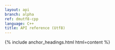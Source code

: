 ```yaml
---
layout: api
branch: alpha
ref: dmutf8-cpp
language: C++
title: API reference (Utf8)
---
```

{% include anchor_headings.html html=content %}